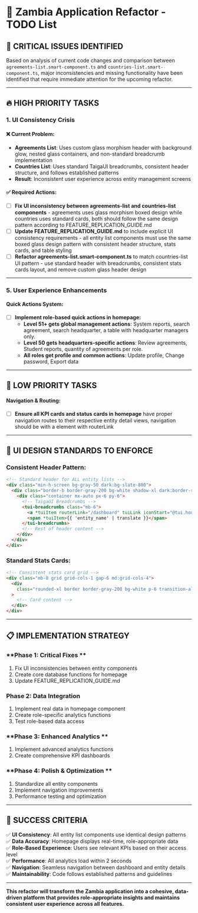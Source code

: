 # 🚀 Zambia Application Refactor - TODO List

## 🎯 **CRITICAL ISSUES IDENTIFIED**

Based on analysis of current code changes and comparison between `agreements-list.smart-component.ts` and `countries-list.smart-component.ts`, major inconsistencies and missing functionality have been identified that require immediate attention for the upcoming refactor.

---

## 🔥 **HIGH PRIORITY TASKS**

### **1. UI Consistency Crisis**

#### **❌ Current Problem:**

- **Agreements List**: Uses custom glass morphism header with background glow, nested glass containers, and non-standard breadcrumb implementation
- **Countries List**: Uses standard TaigaUI breadcrumbs, consistent header structure, and follows established patterns
- **Result**: Inconsistent user experience across entity management screens

#### **✅ Required Actions:**

- [ ] **Fix UI inconsistency between agreements-list and countries-list components** - agreements uses glass morphism boxed design while countries uses standard cards, both should follow the same design pattern according to FEATURE_REPLICATION_GUIDE.md
- [ ] **Update FEATURE_REPLICATION_GUIDE.md** to include explicit UI consistency requirements - all entity list components must use the same boxed glass design pattern with consistent header structure, stats cards, and table styling
- [ ] **Refactor agreements-list.smart-component.ts** to match countries-list UI pattern - use standard header with breadcrumbs, consistent stats cards layout, and remove custom glass header design

---

### **5. User Experience Enhancements**

#### **Quick Actions System:**

- [ ] **Implement role-based quick actions in homepage:**
  - **Level 51+ gets global management actions**: System reports, search agreement, search headquarter, a table with headquarter managers only.
  - **Level 50 gets headquarters-specific actions**: Review agreements, Student reports, quantity of agreements per role.
  - **All roles get profile and common actions**: Update profile, Change password, Export data

---

## 🔧 **LOW PRIORITY TASKS**

#### **Navigation & Routing:**

- [ ] **Ensure all KPI cards and status cards in homepage** have proper navigation routes to their respective entity detail views, navigation should be with a <a> element with routerLink

---

## 🎨 **UI DESIGN STANDARDS TO ENFORCE**

### **Consistent Header Pattern:**

```html
<!-- Standard header for ALL entity lists -->
<div class="min-h-screen bg-gray-50 dark:bg-slate-800">
  <div class="border-b border-gray-200 bg-white shadow-xl dark:border-slate-700 dark:bg-slate-900">
    <div class="container mx-auto px-6 py-6">
      <!-- TaigaUI Breadcrumbs -->
      <tui-breadcrumbs class="mb-6">
        <a *tuiItem routerLink="/dashboard" tuiLink iconStart="@tui.house"> {{ 'dashboard' | translate }} </a>
        <span *tuiItem>{{ 'entity_name' | translate }}</span>
      </tui-breadcrumbs>
      <!-- Rest of header content -->
    </div>
  </div>
</div>
```

### **Standard Stats Cards:**

```html
<!-- Consistent stats card grid -->
<div class="mb-8 grid grid-cols-1 gap-6 md:grid-cols-4">
  <div
    class="rounded-xl border border-gray-200 bg-white p-6 transition-all duration-300 hover:border-gray-300 hover:shadow-lg dark:border-slate-700 dark:bg-slate-900 dark:hover:border-slate-600"
  >
    <!-- Card content -->
  </div>
</div>
```

---

## 📋 **IMPLEMENTATION STRATEGY**

### **Phase 1: Critical Fixes **

1. Fix UI inconsistencies between entity components
2. Create core database functions for homepage
3. Update FEATURE_REPLICATION_GUIDE.md

### **Phase 2: Data Integration**

1. Implement real data in homepage component
2. Create role-specific analytics functions
3. Test role-based data access

### **Phase 3: Enhanced Analytics **

1. Implement advanced analytics functions
2. Create comprehensive KPI dashboards

### **Phase 4: Polish & Optimization **

1. Standardize all entity components
2. Implement navigation improvements
3. Performance testing and optimization

---

## 🎯 **SUCCESS CRITERIA**

✅ **UI Consistency**: All entity list components use identical design patterns  
✅ **Data Accuracy**: Homepage displays real-time, role-appropriate data  
✅ **Role-Based Experience**: Users see relevant KPIs based on their access level  
✅ **Performance**: All analytics load within 2 seconds  
✅ **Navigation**: Seamless navigation between dashboard and entity details  
✅ **Maintainability**: Code follows established patterns and guidelines

---

**This refactor will transform the Zambia application into a cohesive, data-driven platform that provides role-appropriate insights and maintains consistent user experience across all features.**
